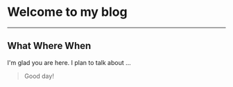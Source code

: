 # Welcome to my blog
---
What Where When
---
I'm glad you are here. I plan to talk about ...
>Good day!
